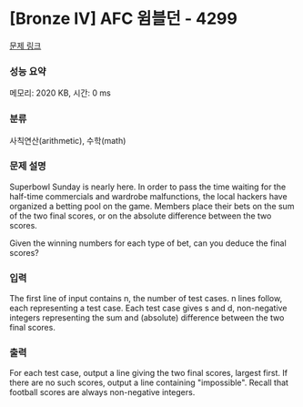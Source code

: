 # [Bronze IV] AFC 윔블던 - 4299 

[문제 링크](https://www.acmicpc.net/problem/4299) 

### 성능 요약

메모리: 2020 KB, 시간: 0 ms

### 분류

사칙연산(arithmetic), 수학(math)

### 문제 설명

<p>Superbowl Sunday is nearly here. In order to pass the time waiting for the half-time commercials and wardrobe malfunctions, the local hackers have organized a betting pool on the game. Members place their bets on the sum of the two final scores, or on the absolute difference between the two scores.</p>

<p>Given the winning numbers for each type of bet, can you deduce the final scores?</p>

### 입력 

 <p>The first line of input contains n, the number of test cases. n lines follow, each representing a test case. Each test case gives s and d, non-negative integers representing the sum and (absolute) difference between the two final scores.</p>

### 출력 

 <p>For each test case, output a line giving the two final scores, largest first. If there are no such scores, output a line containing "impossible". Recall that football scores are always non-negative integers.</p>

